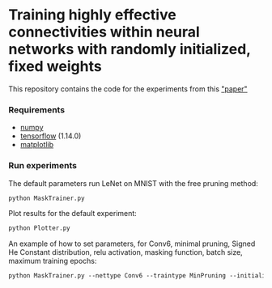 # Training highly effective connectivities within neural networks with randomly initialized, fixed weights


This repository contains the code for the experiments from this ["paper"](https://www.google.com/)

### Requirements
- [numpy](https://numpy.org/)
- [tensorflow](https://www.tensorflow.org/) (1.14.0)
- [matplotlib](https://matplotlib.org/)


### Run experiments

The default parameters run LeNet on MNIST with the free pruning method:
```markdown
python MaskTrainer.py
```

Plot results for the default experiment:
```markdown
python Plotter.py
```

An example of how to set parameters, for Conv6, minimal pruning, Signed He Constant distribution, relu activation, masking function, batch size, maximum training epochs:

```markdown
python MaskTrainer.py --nettype Conv6 --traintype MinPruning --initializer heconstant --activation relu --masktype mask --batchsize 25 --maxepochs 100 --seed 1234 --p1 0.5 --lr 0.003 --outputpath Outputs 
```



